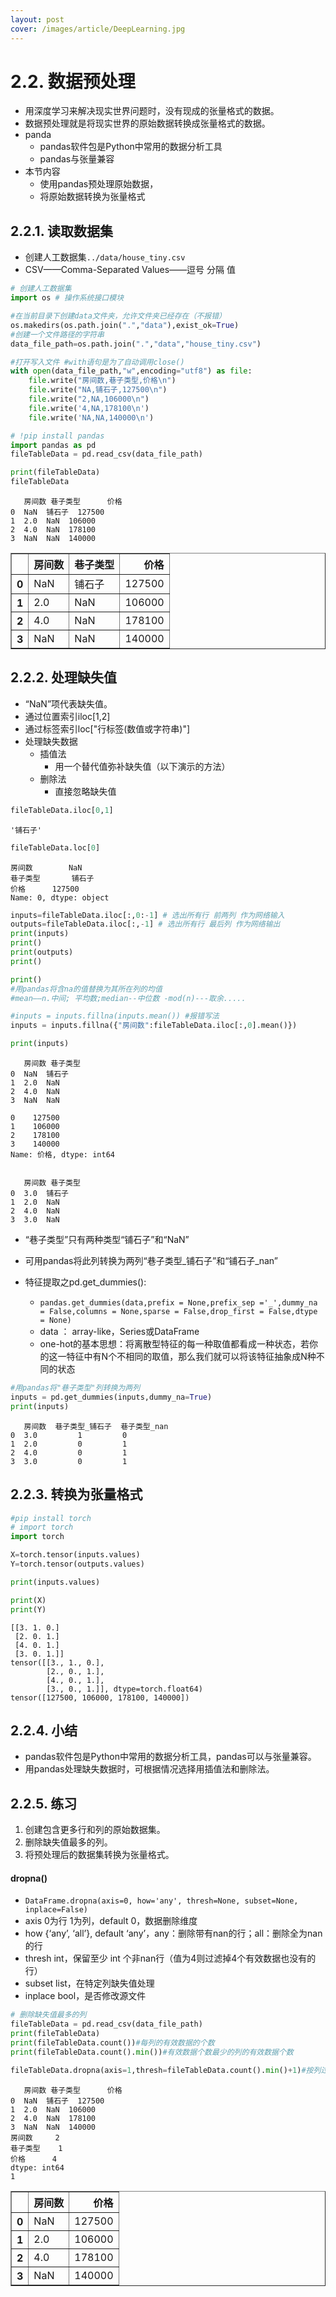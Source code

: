 ```yaml
---
layout: post
cover: /images/article/DeepLearning.jpg
---
```


# 2.2. 数据预处理
* 用深度学习来解决现实世界问题时，没有现成的张量格式的数据。
* 数据预处理就是将现实世界的原始数据转换成张量格式的数据。
* panda
    + pandas软件包是Python中常用的数据分析工具
    + pandas与张量兼容
* 本节内容
    + 使用pandas预处理原始数据，
    + 将原始数据转换为张量格式

## 2.2.1. 读取数据集
* 创建人工数据集`../data/house_tiny.csv` 
* CSV——Comma-Separated Values——逗号 分隔 值


```python
# 创建人工数据集
import os # 操作系统接口模块

#在当前目录下创建data文件夹，允许文件夹已经存在（不报错）
os.makedirs(os.path.join(".","data"),exist_ok=True)
#创建一个文件路径的字符串
data_file_path=os.path.join(".","data","house_tiny.csv")

#打开写入文件 #with语句是为了自动调用close()
with open(data_file_path,"w",encoding="utf8") as file:
    file.write("房间数,巷子类型,价格\n")
    file.write("NA,铺石子,127500\n")
    file.write("2,NA,106000\n")
    file.write('4,NA,178100\n')
    file.write('NA,NA,140000\n')

```


```python
# !pip install pandas
import pandas as pd
fileTableData = pd.read_csv(data_file_path)

print(fileTableData)
fileTableData
```

       房间数 巷子类型      价格
    0  NaN  铺石子  127500
    1  2.0  NaN  106000
    2  4.0  NaN  178100
    3  NaN  NaN  140000
    




<div>
<style scoped>
    .dataframe tbody tr th:only-of-type {
        vertical-align: middle;
    }

    .dataframe tbody tr th {
        vertical-align: top;
    }

    .dataframe thead th {
        text-align: right;
    }
</style>
<table border="1" class="dataframe">
  <thead>
    <tr style="text-align: right;">
      <th></th>
      <th>房间数</th>
      <th>巷子类型</th>
      <th>价格</th>
    </tr>
  </thead>
  <tbody>
    <tr>
      <th>0</th>
      <td>NaN</td>
      <td>铺石子</td>
      <td>127500</td>
    </tr>
    <tr>
      <th>1</th>
      <td>2.0</td>
      <td>NaN</td>
      <td>106000</td>
    </tr>
    <tr>
      <th>2</th>
      <td>4.0</td>
      <td>NaN</td>
      <td>178100</td>
    </tr>
    <tr>
      <th>3</th>
      <td>NaN</td>
      <td>NaN</td>
      <td>140000</td>
    </tr>
  </tbody>
</table>
</div>



## 2.2.2. 处理缺失值
* “NaN”项代表缺失值。
* 通过位置索引iloc[1,2]
* 通过标签索引loc["行标签(数值或字符串)"]
* 处理缺失数据
    + 插值法
        + 用一个替代值弥补缺失值（以下演示的方法）
    + 删除法
        + 直接忽略缺失值


```python
fileTableData.iloc[0,1]
```




    '铺石子'




```python
fileTableData.loc[0]
```




    房间数        NaN
    巷子类型       铺石子
    价格      127500
    Name: 0, dtype: object




```python
inputs=fileTableData.iloc[:,0:-1] # 选出所有行 前两列 作为网络输入
outputs=fileTableData.iloc[:,-1] # 选出所有行 最后列 作为网络输出
print(inputs)
print()
print(outputs)
print()

print()
#用pandas将含na的值替换为其所在列的均值
#mean——n.中间; 平均数;median--中位数 -mod(n)---取余.....

#inputs = inputs.fillna(inputs.mean()) #报错写法
inputs = inputs.fillna({"房间数":fileTableData.iloc[:,0].mean()})

print(inputs)
```

       房间数 巷子类型
    0  NaN  铺石子
    1  2.0  NaN
    2  4.0  NaN
    3  NaN  NaN
    
    0    127500
    1    106000
    2    178100
    3    140000
    Name: 价格, dtype: int64
    
    
       房间数 巷子类型
    0  3.0  铺石子
    1  2.0  NaN
    2  4.0  NaN
    3  3.0  NaN
    

* “巷子类型”只有两种类型“铺石子”和“NaN”
* 可用pandas将此列转换为两列“巷子类型_铺石子”和“铺石子_nan”
*  特征提取之pd.get_dummies():
    + `pandas.get_dummies(data,prefix = None,prefix_sep ='_',dummy_na = False,columns = None,sparse = False,drop_first = False,dtype = None)`
    + data ： array-like，Series或DataFrame

    * one-hot的基本思想：将离散型特征的每一种取值都看成一种状态，若你的这一特征中有N个不相同的取值，那么我们就可以将该特征抽象成N种不同的状态


```python
#用pandas将"巷子类型"列转换为两列
inputs = pd.get_dummies(inputs,dummy_na=True)
print(inputs)

```

       房间数  巷子类型_铺石子  巷子类型_nan
    0  3.0         1         0
    1  2.0         0         1
    2  4.0         0         1
    3  3.0         0         1
    

## 2.2.3. 转换为张量格式


```python
#pip install torch
# import torch
import torch

X=torch.tensor(inputs.values)
Y=torch.tensor(outputs.values)

print(inputs.values)

print(X)
print(Y)
```

    [[3. 1. 0.]
     [2. 0. 1.]
     [4. 0. 1.]
     [3. 0. 1.]]
    tensor([[3., 1., 0.],
            [2., 0., 1.],
            [4., 0., 1.],
            [3., 0., 1.]], dtype=torch.float64)
    tensor([127500, 106000, 178100, 140000])
    

## 2.2.4. 小结
* pandas软件包是Python中常用的数据分析工具，pandas可以与张量兼容。
* 用pandas处理缺失数据时，可根据情况选择用插值法和删除法。

## 2.2.5. 练习
1. 创建包含更多行和列的原始数据集。
2. 删除缺失值最多的列。
3. 将预处理后的数据集转换为张量格式。

#### dropna()
* `DataFrame.dropna(axis=0, how='any', thresh=None, subset=None, inplace=False)`
* axis	0为行 1为列，default 0，数据删除维度
* how	{‘any’, ‘all’}, default ‘any’，any：删除带有nan的行；all：删除全为nan的行
* thresh	int，保留至少 int 个非nan行（值为4则过滤掉4个有效数据也没有的行）
* subset	list，在特定列缺失值处理
* inplace	bool，是否修改源文件



```python
# 删除缺失值最多的列
fileTableData = pd.read_csv(data_file_path)
print(fileTableData)
print(fileTableData.count())#每列的有效数据的个数
print(fileTableData.count().min())#有效数据个数最少的列的有效数据个数

fileTableData.dropna(axis=1,thresh=fileTableData.count().min()+1)#按列过滤，过滤掉有效数据个数<2的列

```

       房间数 巷子类型      价格
    0  NaN  铺石子  127500
    1  2.0  NaN  106000
    2  4.0  NaN  178100
    3  NaN  NaN  140000
    房间数     2
    巷子类型    1
    价格      4
    dtype: int64
    1
    




<div>
<style scoped>
    .dataframe tbody tr th:only-of-type {
        vertical-align: middle;
    }

    .dataframe tbody tr th {
        vertical-align: top;
    }

    .dataframe thead th {
        text-align: right;
    }
</style>
<table border="1" class="dataframe">
  <thead>
    <tr style="text-align: right;">
      <th></th>
      <th>房间数</th>
      <th>价格</th>
    </tr>
  </thead>
  <tbody>
    <tr>
      <th>0</th>
      <td>NaN</td>
      <td>127500</td>
    </tr>
    <tr>
      <th>1</th>
      <td>2.0</td>
      <td>106000</td>
    </tr>
    <tr>
      <th>2</th>
      <td>4.0</td>
      <td>178100</td>
    </tr>
    <tr>
      <th>3</th>
      <td>NaN</td>
      <td>140000</td>
    </tr>
  </tbody>
</table>
</div>


